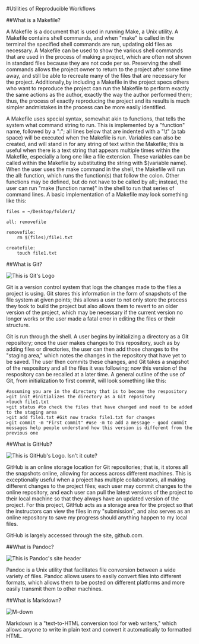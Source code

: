 #Utilities of Reproducible Workflows


##What is a Makefile?

A Makefile is a document that is used in running Make, a Unix utility. 
A Makefile contains shell commands, and when "make" is called in the
terminal the specified shell commands are run, updating old files as
necessary. A Makefile can be used to show the various shell commands 
that are used in the process of making a project, which are often not
shown in standard files because they are not code per se. Preserving
the shell commands allows the project owner to return to the project
after some time away, and still be able to recreate many of the files
that are necessary for the project. Additionally,by including a Makefile
in the project specs others who want to reproduce the project can run 
the Makefile to perform exactly the same actions as the author, exactly 
the way the author performed them; thus, the process of exactly 
reproducing the project and its results is much simpler andmistakes
in the process can be more easily identified. 


A Makefile uses special syntax, somewhat akin to functions, that tells the
system what command string to run. This is implemented by a "function" name,
followed by a ":"; all lines below that are indented with a "\t" (a tab space)
will be executed when the Makefile is run. Variables can also be created, and
will stand in for any string of text within the Makefile; this is useful when
there is a text string that appears multiple times within the Makefile,
especially a long one like a file extension. These variables can be called
within the Makefile by substituting the string with $(variable name). 
When the user uses the make command in the shell, the Makefile will run the 
all: function, which runs the function(s) that follow the colon. Other functions
may be defined, but do not have to be called by all:; instead, the user can run
"make (function name)" in the shell to run that series of command lines. A basic 
implementation of a Makefile may look something like this:


```
files = ~/Desktop/folder1/

all: removefile

removefile:
	rm $(files)/file1.txt

createfile:
	touch file1.txt
```

##What is Git?

![](../images/git-logo.png "This is Git's Logo")

Git is a version control system that logs the changes made to the files
a project is using. Git stores this information in the form of snapshots
of the file system at given points; this allows a user to not only store 
the process they took to build the project but also allows them to revert 
to an older version of the project, which may be necessary if the current
version no longer works or the user made a fatal error in editing the files
or their structure.


Git is run through the shell. A user begins by initializing a directory as
a Git repository; once the user makes changes to this repository, such as by
adding files or directories, the user can then add those changes to the 
"staging area," which notes the changes in the repository that have yet to be
saved. The user then commits these changes, and Git takes a snapshot of the
respository and all the files it was following; now this version of the 
respository can be recalled at a later time. A general outline of the use of
Git, from initialization to first commit, will look something like this:


```
#assuming you are in the directory that is to become the respository
>git init #initializes the directory as a Git repository
>touch file1.txt
>git status #to check the files that have changed and need to be added to the staging area
>git add file1.txt #Git now tracks file1.txt for changes
>git commit -m "First commit" #use -m to add a message - good commit messages help people understand how this version is different from the previous one
```


##What is GitHub?

![](../images/github-logo.png "This is GitHub's Logo. Isn't it cute?")

GitHub is an online storage location for Git repositories; that is, it
stores all the snapshots online, allowing for access across different
machines. This is exceptionally useful when a project has multiple
collaborators, all making different changes to the project files; each
user may commit changes to the online repository, and each user can pull
the latest versions of the project to their local machine so that they
always have an updated version of the project. For this project, GitHub
acts as a storage area for the project so that the instructors can view
the files in my "submission", and also serves as an online repository
to save my progress should anything happen to my local files.


GitHub is largely accessed through the site, github.com. 


##What is Pandoc?

![](../images/pandoc-logo.png "This is Pandoc's site header")

Pandoc is a Unix utility that facilitates file conversion between a wide
variety of files. Pandoc allows users to easily convert files into different
formats, which allows them to be posted on different platforms and more
easily transmit them to other machines. 


##What is Markdown?

![](../images/markdown-logo.png "M-down")

Markdown is a "text-to-HTML conversion tool for web writers," which allows 
anyone to write in plain text and convert it automatically to formatted HTML.

